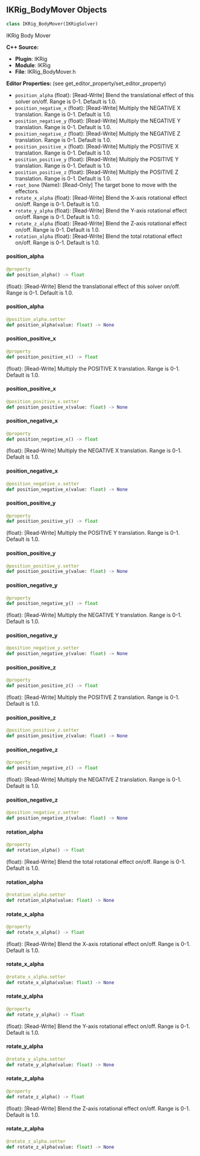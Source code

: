 ## IKRig_BodyMover Objects

```python
class IKRig_BodyMover(IKRigSolver)
```

IKRig Body Mover

**C++ Source:**

- **Plugin**: IKRig
- **Module**: IKRig
- **File**: IKRig_BodyMover.h

**Editor Properties:** (see get_editor_property/set_editor_property)

- ``position_alpha`` (float):  [Read-Write] Blend the translational effect of this solver on/off. Range is 0-1. Default is 1.0.
- ``position_negative_x`` (float):  [Read-Write] Multiply the NEGATIVE X translation. Range is 0-1. Default is 1.0.
- ``position_negative_y`` (float):  [Read-Write] Multiply the NEGATIVE Y translation. Range is 0-1. Default is 1.0.
- ``position_negative_z`` (float):  [Read-Write] Multiply the NEGATIVE Z translation. Range is 0-1. Default is 1.0.
- ``position_positive_x`` (float):  [Read-Write] Multiply the POSITIVE X translation. Range is 0-1. Default is 1.0.
- ``position_positive_y`` (float):  [Read-Write] Multiply the POSITIVE Y translation. Range is 0-1. Default is 1.0.
- ``position_positive_z`` (float):  [Read-Write] Multiply the POSITIVE Z translation. Range is 0-1. Default is 1.0.
- ``root_bone`` (Name):  [Read-Only] The target bone to move with the effectors.
- ``rotate_x_alpha`` (float):  [Read-Write] Blend the X-axis rotational effect on/off. Range is 0-1. Default is 1.0.
- ``rotate_y_alpha`` (float):  [Read-Write] Blend the Y-axis rotational effect on/off. Range is 0-1. Default is 1.0.
- ``rotate_z_alpha`` (float):  [Read-Write] Blend the Z-axis rotational effect on/off. Range is 0-1. Default is 1.0.
- ``rotation_alpha`` (float):  [Read-Write] Blend the total rotational effect on/off. Range is 0-1. Default is 1.0.

<a id="unreal.IKRig_BodyMover.position_alpha"></a>

#### position_alpha

```python
@property
def position_alpha() -> float
```

(float):  [Read-Write] Blend the translational effect of this solver on/off. Range is 0-1. Default is 1.0.

<a id="unreal.IKRig_BodyMover.position_alpha"></a>

#### position_alpha

```python
@position_alpha.setter
def position_alpha(value: float) -> None
```

<a id="unreal.IKRig_BodyMover.position_positive_x"></a>

#### position_positive_x

```python
@property
def position_positive_x() -> float
```

(float):  [Read-Write] Multiply the POSITIVE X translation. Range is 0-1. Default is 1.0.

<a id="unreal.IKRig_BodyMover.position_positive_x"></a>

#### position_positive_x

```python
@position_positive_x.setter
def position_positive_x(value: float) -> None
```

<a id="unreal.IKRig_BodyMover.position_negative_x"></a>

#### position_negative_x

```python
@property
def position_negative_x() -> float
```

(float):  [Read-Write] Multiply the NEGATIVE X translation. Range is 0-1. Default is 1.0.

<a id="unreal.IKRig_BodyMover.position_negative_x"></a>

#### position_negative_x

```python
@position_negative_x.setter
def position_negative_x(value: float) -> None
```

<a id="unreal.IKRig_BodyMover.position_positive_y"></a>

#### position_positive_y

```python
@property
def position_positive_y() -> float
```

(float):  [Read-Write] Multiply the POSITIVE Y translation. Range is 0-1. Default is 1.0.

<a id="unreal.IKRig_BodyMover.position_positive_y"></a>

#### position_positive_y

```python
@position_positive_y.setter
def position_positive_y(value: float) -> None
```

<a id="unreal.IKRig_BodyMover.position_negative_y"></a>

#### position_negative_y

```python
@property
def position_negative_y() -> float
```

(float):  [Read-Write] Multiply the NEGATIVE Y translation. Range is 0-1. Default is 1.0.

<a id="unreal.IKRig_BodyMover.position_negative_y"></a>

#### position_negative_y

```python
@position_negative_y.setter
def position_negative_y(value: float) -> None
```

<a id="unreal.IKRig_BodyMover.position_positive_z"></a>

#### position_positive_z

```python
@property
def position_positive_z() -> float
```

(float):  [Read-Write] Multiply the POSITIVE Z translation. Range is 0-1. Default is 1.0.

<a id="unreal.IKRig_BodyMover.position_positive_z"></a>

#### position_positive_z

```python
@position_positive_z.setter
def position_positive_z(value: float) -> None
```

<a id="unreal.IKRig_BodyMover.position_negative_z"></a>

#### position_negative_z

```python
@property
def position_negative_z() -> float
```

(float):  [Read-Write] Multiply the NEGATIVE Z translation. Range is 0-1. Default is 1.0.

<a id="unreal.IKRig_BodyMover.position_negative_z"></a>

#### position_negative_z

```python
@position_negative_z.setter
def position_negative_z(value: float) -> None
```

<a id="unreal.IKRig_BodyMover.rotation_alpha"></a>

#### rotation_alpha

```python
@property
def rotation_alpha() -> float
```

(float):  [Read-Write] Blend the total rotational effect on/off. Range is 0-1. Default is 1.0.

<a id="unreal.IKRig_BodyMover.rotation_alpha"></a>

#### rotation_alpha

```python
@rotation_alpha.setter
def rotation_alpha(value: float) -> None
```

<a id="unreal.IKRig_BodyMover.rotate_x_alpha"></a>

#### rotate_x_alpha

```python
@property
def rotate_x_alpha() -> float
```

(float):  [Read-Write] Blend the X-axis rotational effect on/off. Range is 0-1. Default is 1.0.

<a id="unreal.IKRig_BodyMover.rotate_x_alpha"></a>

#### rotate_x_alpha

```python
@rotate_x_alpha.setter
def rotate_x_alpha(value: float) -> None
```

<a id="unreal.IKRig_BodyMover.rotate_y_alpha"></a>

#### rotate_y_alpha

```python
@property
def rotate_y_alpha() -> float
```

(float):  [Read-Write] Blend the Y-axis rotational effect on/off. Range is 0-1. Default is 1.0.

<a id="unreal.IKRig_BodyMover.rotate_y_alpha"></a>

#### rotate_y_alpha

```python
@rotate_y_alpha.setter
def rotate_y_alpha(value: float) -> None
```

<a id="unreal.IKRig_BodyMover.rotate_z_alpha"></a>

#### rotate_z_alpha

```python
@property
def rotate_z_alpha() -> float
```

(float):  [Read-Write] Blend the Z-axis rotational effect on/off. Range is 0-1. Default is 1.0.

<a id="unreal.IKRig_BodyMover.rotate_z_alpha"></a>

#### rotate_z_alpha

```python
@rotate_z_alpha.setter
def rotate_z_alpha(value: float) -> None
```

<a id="unreal.IKRig_LimbEffector"></a>